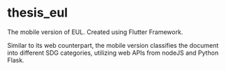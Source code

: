 # thesis_eul

The mobile version of EUL. Created using Flutter Framework.

Similar to its web counterpart, the mobile version classifies the document into different SDG categories, utilizing web APIs from nodeJS and Python Flask.
